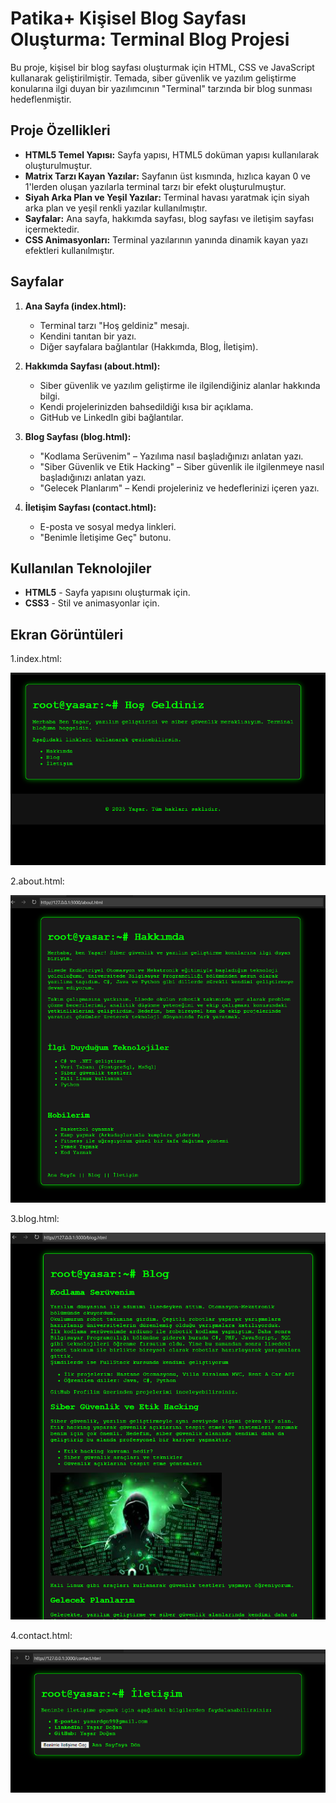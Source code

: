 # Patika+ Kişisel Blog Sayfası Oluşturma: Terminal Blog Projesi
Bu proje, kişisel bir blog sayfası oluşturmak için HTML, CSS ve JavaScript kullanarak geliştirilmiştir. Temada, siber güvenlik ve yazılım geliştirme konularına ilgi duyan bir yazılımcının "Terminal" tarzında bir blog sunması hedeflenmiştir.

## Proje Özellikleri

- **HTML5 Temel Yapısı:** Sayfa yapısı, HTML5 doküman yapısı kullanılarak oluşturulmuştur.
- **Matrix Tarzı Kayan Yazılar:** Sayfanın üst kısmında, hızlıca kayan 0 ve 1'lerden oluşan yazılarla terminal tarzı bir efekt oluşturulmuştur.
- **Siyah Arka Plan ve Yeşil Yazılar:** Terminal havası yaratmak için siyah arka plan ve yeşil renkli yazılar kullanılmıştır.
- **Sayfalar:** Ana sayfa, hakkımda sayfası, blog sayfası ve iletişim sayfası içermektedir.
- **CSS Animasyonları:** Terminal yazılarının yanında dinamik kayan yazı efektleri kullanılmıştır.

## Sayfalar

1. **Ana Sayfa (index.html):**
   - Terminal tarzı "Hoş geldiniz" mesajı.
   - Kendini tanıtan bir yazı.
   - Diğer sayfalara bağlantılar (Hakkımda, Blog, İletişim).

2. **Hakkımda Sayfası (about.html):**
   - Siber güvenlik ve yazılım geliştirme ile ilgilendiğiniz alanlar hakkında bilgi.
   - Kendi projelerinizden bahsedildiği kısa bir açıklama.
   - GitHub ve LinkedIn gibi bağlantılar.

3. **Blog Sayfası (blog.html):**
   - "Kodlama Serüvenim" – Yazılıma nasıl başladığınızı anlatan yazı.
   - "Siber Güvenlik ve Etik Hacking" – Siber güvenlik ile ilgilenmeye nasıl başladığınızı anlatan yazı.
   - "Gelecek Planlarım" – Kendi projeleriniz ve hedeflerinizi içeren yazı.

4. **İletişim Sayfası (contact.html):**
   - E-posta ve sosyal medya linkleri.
   - "Benimle İletişime Geç" butonu.

## Kullanılan Teknolojiler

- **HTML5** - Sayfa yapısını oluşturmak için.
- **CSS3** - Stil ve animasyonlar için.

## Ekran Görüntüleri
1.index.html:

![alt text](image.png)

2.about.html:

![alt text](image-1.png)

3.blog.html:

![alt text](image-2.png)

4.contact.html:

![alt text](image-3.png)
